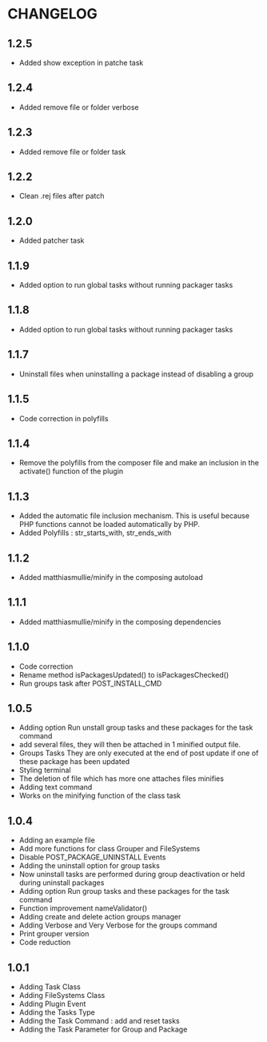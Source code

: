 CHANGELOG
=========

1.2.5
-----
* Added show exception in patche task

1.2.4
-----
* Added remove file or folder verbose 

1.2.3
-----
* Added remove file or folder task

1.2.2
-----
* Clean .rej files after patch

1.2.0
-----
* Added patcher task

1.1.9
-----
* Added option to run global tasks without running packager tasks 

1.1.8
-----
* Added option to run global tasks without running packager tasks 

1.1.7
-----
* Uninstall files when uninstalling a package instead of disabling a group 

1.1.5
-----
* Code correction in polyfills

1.1.4
-----
* Remove the polyfills from the composer file and make an inclusion in the activate() function of the plugin

1.1.3
-----
* Added the automatic file inclusion mechanism. This is useful because PHP functions cannot be loaded automatically by PHP.
* Added Polyfills : str_starts_with, str_ends_with

1.1.2
-----
* Added matthiasmullie/minify in the composing autoload

1.1.1
-----
* Added matthiasmullie/minify in the composing dependencies

1.1.0
-----
* Code correction
* Rename method isPackagesUpdated() to isPackagesChecked()
* Run groups task after POST_INSTALL_CMD

1.0.5
-----
* Adding option Run unstall group tasks and these packages for the task command
* add several files, they will then be attached in 1 minified output file.
* Groups Tasks They are only executed at the end of post update if one of these package has been updated
* Styling terminal
* The deletion of file which has more one attaches files minifies
* Adding text command
* Works on the minifying function of the class task

1.0.4
-----
* Adding an example file
* Add more functions for class Grouper and FileSystems
* Disable POST_PACKAGE_UNINSTALL Events
* Adding the uninstall option for group tasks
* Now uninstall tasks are performed during group deactivation or held during uninstall packages
* Adding option Run group tasks and these packages for the task command
* Function improvement nameValidator()
* Adding create and delete action groups manager
* Adding Verbose and Very Verbose for the groups command
* Print grouper version
* Code reduction

1.0.1
-----
* Adding Task Class
* Adding FileSystems Class
* Adding Plugin Event
* Adding the Tasks Type
* Adding the Task Command : add and reset tasks
* Adding the Task Parameter for Group and Package
